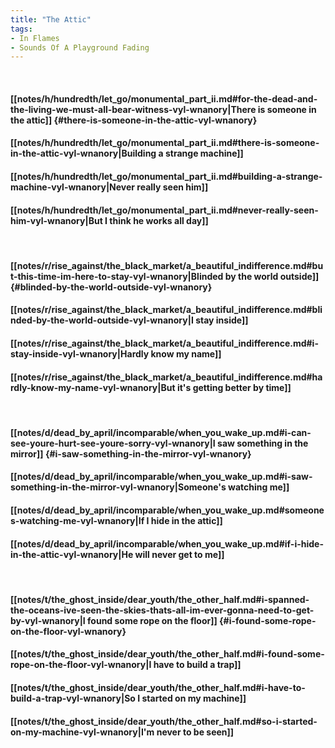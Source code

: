 ```yaml
---
title: "The Attic"
tags:
- In Flames
- Sounds Of A Playground Fading
---
```

&nbsp;
#### [[notes/h/hundredth/let_go/monumental_part_ii.md#for-the-dead-and-the-living-we-must-all-bear-witness-vyl-wnanory|There is someone in the attic]] {#there-is-someone-in-the-attic-vyl-wnanory}
#### [[notes/h/hundredth/let_go/monumental_part_ii.md#there-is-someone-in-the-attic-vyl-wnanory|Building a strange machine]]
#### [[notes/h/hundredth/let_go/monumental_part_ii.md#building-a-strange-machine-vyl-wnanory|Never really seen him]]
#### [[notes/h/hundredth/let_go/monumental_part_ii.md#never-really-seen-him-vyl-wnanory|But I think he works all day]]
&nbsp;
#### [[notes/r/rise_against/the_black_market/a_beautiful_indifference.md#but-this-time-im-here-to-stay-vyl-wnanory|Blinded by the world outside]] {#blinded-by-the-world-outside-vyl-wnanory}
#### [[notes/r/rise_against/the_black_market/a_beautiful_indifference.md#blinded-by-the-world-outside-vyl-wnanory|I stay inside]]
#### [[notes/r/rise_against/the_black_market/a_beautiful_indifference.md#i-stay-inside-vyl-wnanory|Hardly know my name]]
#### [[notes/r/rise_against/the_black_market/a_beautiful_indifference.md#hardly-know-my-name-vyl-wnanory|But it's getting better by time]]
&nbsp;
#### [[notes/d/dead_by_april/incomparable/when_you_wake_up.md#i-can-see-youre-hurt-see-youre-sorry-vyl-wnanory|I saw something in the mirror]] {#i-saw-something-in-the-mirror-vyl-wnanory}
#### [[notes/d/dead_by_april/incomparable/when_you_wake_up.md#i-saw-something-in-the-mirror-vyl-wnanory|Someone's watching me]]
#### [[notes/d/dead_by_april/incomparable/when_you_wake_up.md#someones-watching-me-vyl-wnanory|If I hide in the attic]]
#### [[notes/d/dead_by_april/incomparable/when_you_wake_up.md#if-i-hide-in-the-attic-vyl-wnanory|He will never get to me]]
&nbsp;
#### [[notes/t/the_ghost_inside/dear_youth/the_other_half.md#i-spanned-the-oceans-ive-seen-the-skies-thats-all-im-ever-gonna-need-to-get-by-vyl-wnanory|I found some rope on the floor]] {#i-found-some-rope-on-the-floor-vyl-wnanory}
#### [[notes/t/the_ghost_inside/dear_youth/the_other_half.md#i-found-some-rope-on-the-floor-vyl-wnanory|I have to build a trap]]
#### [[notes/t/the_ghost_inside/dear_youth/the_other_half.md#i-have-to-build-a-trap-vyl-wnanory|So I started on my machine]]
#### [[notes/t/the_ghost_inside/dear_youth/the_other_half.md#so-i-started-on-my-machine-vyl-wnanory|I'm never to be seen]]
